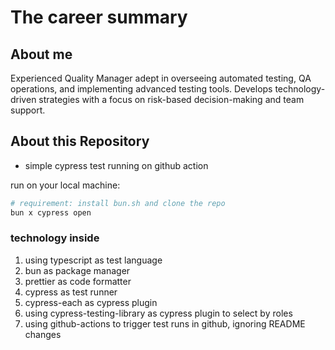 # The career summary

## About me

Experienced Quality Manager adept in overseeing automated testing, QA operations, and implementing advanced testing tools. Develops technology-
driven strategies with a focus on risk-based decision-making and team support.

## About this Repository

- simple cypress test running on github action

run on your local machine:

```bash
# requirement: install bun.sh and clone the repo
bun x cypress open
```

### technology inside

1. using typescript as test language
1. bun as package manager
1. prettier as code formatter
1. cypress as test runner
1. cypress-each as cypress plugin
1. using cypress-testing-library as cypress plugin to select by roles
1. using github-actions to trigger test runs in github, ignoring README changes
